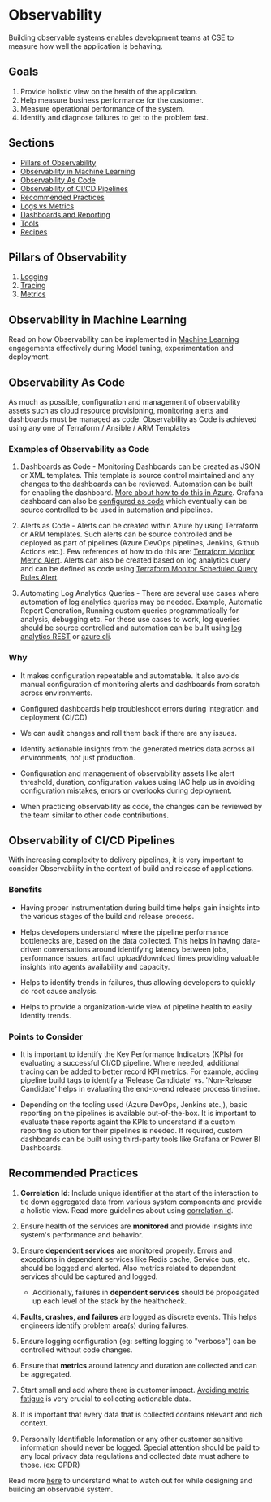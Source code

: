 # Observability

Building observable systems enables development teams at CSE to measure how well the application is behaving.

## Goals

1. Provide holistic view on the health of the application.
2. Help measure business performance for the customer.
3. Measure operational performance of the system.
4. Identify and diagnose failures to get to the problem fast.

## Sections

- [Pillars of Observability](#pillars-of-observability)
- [Observability in Machine Learning](#ml-observability.md)
- [Observability As Code](#observability-as-code)
- [Observability of CI/CD Pipelines](#Observability-of-CI/CD-pipelines)
- [Recommended Practices](#recommended-practices)
- [Logs vs Metrics](log-vs-metric.md)
- [Dashboards and Reporting](pillars/dashboard.md)
- [Tools](tools/readme.md)
- [Recipes](recipes-observability.md)

## Pillars of Observability

1. [Logging](pillars/logging.md)
2. [Tracing](pillars/tracing.md)
3. [Metrics](pillars/metrics.md)

## Observability in Machine Learning

Read on how Observability can be implemented in [Machine Learning](ml-observability.md) engagements effectively during Model tuning, experimentation and deployment.

## Observability As Code

As much as possible, configuration and management of observability assets such as cloud resource provisioning, monitoring alerts and dashboards must be managed as code. Observability as Code is achieved using any one of Terraform / Ansible / ARM Templates

### Examples of Observability as Code

1. Dashboards as Code - Monitoring Dashboards can be created as JSON or XML templates. This template is source control maintained and any changes to the dashboards can be reviewed. Automation can be built for enabling the dashboard. [More about how to do this in Azure](https://docs.microsoft.com/en-us/azure/azure-portal/azure-portal-dashboards-create-programmatically). Grafana dashboard can also be [configured as code](https://grafana.com/blog/2020/02/26/how-to-configure-grafana-as-code/) which eventually can be source controlled to be used in automation and pipelines.

2. Alerts as Code - Alerts can be created within Azure by using Terraform or ARM templates. Such alerts can be source controlled and be deployed as part of pipelines (Azure DevOps pipelines, Jenkins, Github Actions etc.). Few references of how to do this are: [Terraform Monitor Metric Alert](https://registry.terraform.io/providers/hashicorp/azurerm/latest/docs/resources/monitor_metric_alert). Alerts can also be created based on log analytics query and can be defined as code using [Terraform Monitor Scheduled Query Rules Alert](https://registry.terraform.io/providers/hashicorp/azurerm/latest/docs/resources/monitor_scheduled_query_rules_alert#example-usage).

3. Automating Log Analytics Queries - There are several use cases where automation of log analytics queries may be needed. Example, Automatic Report Generation, Running custom queries programmatically for analysis, debugging etc. For these use cases to work, log queries should be source controlled and automation can be built using [log analytics REST](https://dev.loganalytics.io/documentation/Using-the-API) or [azure cli](https://docs.microsoft.com/en-us/cli/azure/ext/log-analytics/monitor/log-analytics?view=azure-cli-latest).

### Why

- It makes configuration repeatable and automatable. It also avoids manual configuration of monitoring alerts and dashboards from scratch across environments.

- Configured dashboards help troubleshoot errors during integration and deployment (CI/CD)

- We can audit changes and roll them back if there are any issues.

- Identify actionable insights from the generated metrics data across all environments, not just production.

- Configuration and management of observability assets like alert threshold, duration, configuration
values using IAC help us in avoiding configuration mistakes, errors or overlooks during deployment.

- When practicing observability as code, the changes can be reviewed by the team similar to other code
contributions.

## Observability of CI/CD Pipelines

With increasing complexity to delivery pipelines, it is very important
to consider Observability in the context of build and release of
applications.

### Benefits

- Having proper instrumentation during build time helps gain insights into the various stages of the build and release process.

- Helps developers understand where the pipeline performance bottlenecks are, based on the data collected. This
helps in having data-driven conversations around identifying latency between jobs, performance issues,
artifact upload/download times providing valuable insights into agents availability and capacity.

- Helps to identify trends in failures, thus allowing developers to quickly do root cause analysis.

- Helps to provide a organization-wide view of pipeline health to easily identify trends.

### Points to Consider

- It is important to identify the Key Performance Indicators (KPIs) for evaluating a successful CI/CD pipeline. Where needed, additional tracing can be added to better record KPI metrics. For example, adding pipeline build tags to identify a 'Release Candidate' vs. 'Non-Release Candidate' helps in evaluating the end-to-end release process timeline.

- Depending on the tooling used (Azure DevOps, Jenkins etc.,), basic reporting on the pipelines is
available out-of-the-box. It is important to evaluate these reports againt the KPIs to understand if
a custom reporting solution for their pipelines is needed. If required, custom dashboards can be built using
third-party tools like Grafana or Power BI Dashboards.

## Recommended Practices

1. **Correlation Id**: Include unique identifier at the start of the interaction to tie down aggregated data from various system components and provide a holistic view. Read more guidelines about using [correlation id](correlation-id.md).
1. Ensure health of the services are **monitored** and provide insights into system's performance and behavior.
1. Ensure **dependent services** are monitored properly. Errors and exceptions in dependent services like Redis cache, Service bus, etc. should be logged and alerted. Also metrics related to dependent services should be captured and logged.

    - Additionally, failures in **dependent services** should be propoagated up each level of the stack by the healthcheck.

1. **Faults, crashes, and failures** are logged as discrete events. This helps engineers identify problem area(s) during failures.
1. Ensure logging configuration (eg: setting logging to "verbose") can be controlled without code changes.
1. Ensure that **metrics** around latency and duration are collected and can be aggregated.
1. Start small and add where there is customer impact. [Avoiding metric fatigue](pitfalls.md#metric-fatigue) is very crucial to collecting actionable data.
1. It is important that every data that is collected contains relevant and rich context.
1. Personally Identifiable Information or any other customer sensitive information should never be logged. Special attention should be paid to any local privacy data regulations and collected data must adhere to those. (ex: GPDR)

Read more [here](pitfalls.md) to understand what to watch out for while designing and building an observable system.
